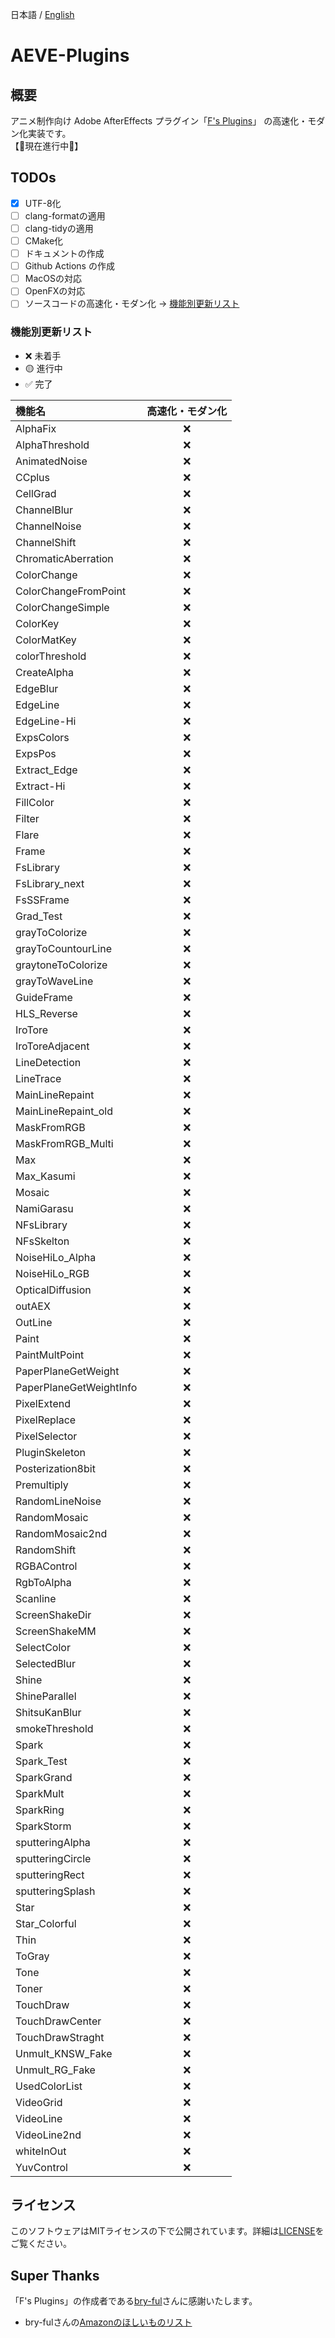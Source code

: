 日本語 / [English](README_EN.md)

# AEVE-Plugins

## 概要

アニメ制作向け Adobe AfterEffects
プラグイン「[F's Plugins](https://github.com/bryful/F-s-PluginsProjects)」
の高速化・モダン化実装です。\
【🚧現在進行中🚧】

## TODOs

- [x] UTF-8化
- [ ] clang-formatの適用
- [ ] clang-tidyの適用
- [ ] CMake化
- [ ] ドキュメントの作成
- [ ] Github Actions の作成
- [ ] MacOSの対応
- [ ] OpenFXの対応
- [ ] ソースコードの高速化・モダン化 → [機能別更新リスト](#機能別更新リスト)

### 機能別更新リスト

- ❌ 未着手
- 🟡 進行中
- ✅ 完了

| 機能名                  | 高速化・モダン化 |
| :---------------------- | :--------------: |
| AlphaFix                |        ❌        |
| AlphaThreshold          |        ❌        |
| AnimatedNoise           |        ❌        |
| CCplus                  |        ❌        |
| CellGrad                |        ❌        |
| ChannelBlur             |        ❌        |
| ChannelNoise            |        ❌        |
| ChannelShift            |        ❌        |
| ChromaticAberration     |        ❌        |
| ColorChange             |        ❌        |
| ColorChangeFromPoint    |        ❌        |
| ColorChangeSimple       |        ❌        |
| ColorKey                |        ❌        |
| ColorMatKey             |        ❌        |
| colorThreshold          |        ❌        |
| CreateAlpha             |        ❌        |
| EdgeBlur                |        ❌        |
| EdgeLine                |        ❌        |
| EdgeLine-Hi             |        ❌        |
| ExpsColors              |        ❌        |
| ExpsPos                 |        ❌        |
| Extract_Edge            |        ❌        |
| Extract-Hi              |        ❌        |
| FillColor               |        ❌        |
| Filter                  |        ❌        |
| Flare                   |        ❌        |
| Frame                   |        ❌        |
| FsLibrary               |        ❌        |
| FsLibrary_next          |        ❌        |
| FsSSFrame               |        ❌        |
| Grad_Test               |        ❌        |
| grayToColorize          |        ❌        |
| grayToCountourLine      |        ❌        |
| graytoneToColorize      |        ❌        |
| grayToWaveLine          |        ❌        |
| GuideFrame              |        ❌        |
| HLS_Reverse             |        ❌        |
| IroTore                 |        ❌        |
| IroToreAdjacent         |        ❌        |
| LineDetection           |        ❌        |
| LineTrace               |        ❌        |
| MainLineRepaint         |        ❌        |
| MainLineRepaint_old     |        ❌        |
| MaskFromRGB             |        ❌        |
| MaskFromRGB_Multi       |        ❌        |
| Max                     |        ❌        |
| Max_Kasumi              |        ❌        |
| Mosaic                  |        ❌        |
| NamiGarasu              |        ❌        |
| NFsLibrary              |        ❌        |
| NFsSkelton              |        ❌        |
| NoiseHiLo_Alpha         |        ❌        |
| NoiseHiLo_RGB           |        ❌        |
| OpticalDiffusion        |        ❌        |
| outAEX                  |        ❌        |
| OutLine                 |        ❌        |
| Paint                   |        ❌        |
| PaintMultPoint          |        ❌        |
| PaperPlaneGetWeight     |        ❌        |
| PaperPlaneGetWeightInfo |        ❌        |
| PixelExtend             |        ❌        |
| PixelReplace            |        ❌        |
| PixelSelector           |        ❌        |
| PluginSkeleton          |        ❌        |
| Posterization8bit       |        ❌        |
| Premultiply             |        ❌        |
| RandomLineNoise         |        ❌        |
| RandomMosaic            |        ❌        |
| RandomMosaic2nd         |        ❌        |
| RandomShift             |        ❌        |
| RGBAControl             |        ❌        |
| RgbToAlpha              |        ❌        |
| Scanline                |        ❌        |
| ScreenShakeDir          |        ❌        |
| ScreenShakeMM           |        ❌        |
| SelectColor             |        ❌        |
| SelectedBlur            |        ❌        |
| Shine                   |        ❌        |
| ShineParallel           |        ❌        |
| ShitsuKanBlur           |        ❌        |
| smokeThreshold          |        ❌        |
| Spark                   |        ❌        |
| Spark_Test              |        ❌        |
| SparkGrand              |        ❌        |
| SparkMult               |        ❌        |
| SparkRing               |        ❌        |
| SparkStorm              |        ❌        |
| sputteringAlpha         |        ❌        |
| sputteringCircle        |        ❌        |
| sputteringRect          |        ❌        |
| sputteringSplash        |        ❌        |
| Star                    |        ❌        |
| Star_Colorful           |        ❌        |
| Thin                    |        ❌        |
| ToGray                  |        ❌        |
| Tone                    |        ❌        |
| Toner                   |        ❌        |
| TouchDraw               |        ❌        |
| TouchDrawCenter         |        ❌        |
| TouchDrawStraght        |        ❌        |
| Unmult_KNSW_Fake        |        ❌        |
| Unmult_RG_Fake          |        ❌        |
| UsedColorList           |        ❌        |
| VideoGrid               |        ❌        |
| VideoLine               |        ❌        |
| VideoLine2nd            |        ❌        |
| whiteInOut              |        ❌        |
| YuvControl              |        ❌        |

## ライセンス

このソフトウェアはMITライセンスの下で公開されています。詳細は[LICENSE](LICENSE)をご覧ください。

## Super Thanks

「F's
Plugins」の作成者である[bry-ful](https://github.com/bryful)さんに感謝いたします。

- bry-fulさんの[Amazonのほしいものリスト](https://www.amazon.co.jp/hz/wishlist/ls/2ME5VSS8WJOX8?ref_=wl_sha)
